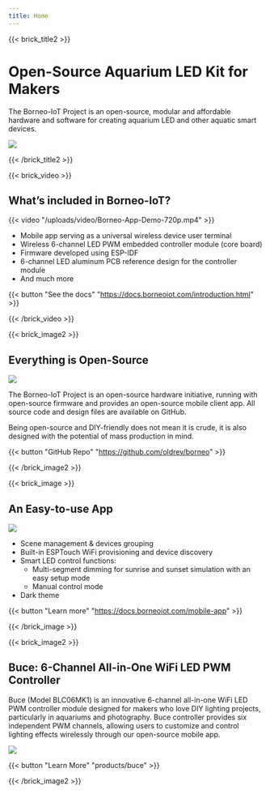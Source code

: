 ```yaml
---
title: Home
---
```


{{< brick_title2 >}}
# Open-Source Aquarium LED Kit for Makers

The Borneo-IoT Project is an open-source, modular and affordable hardware and software for creating aquarium LED and other aquatic smart devices.

![](/uploads/photos/home/hero.jpg)

{{< /brick_title2 >}}

{{< brick_video >}}

## What’s included in Borneo-IoT?

{{< video "/uploads/video/Borneo-App-Demo-720p.mp4" >}}

- Mobile app serving as a universal wireless device user terminal
- Wireless 6-channel LED PWM embedded controller module (core board)
- Firmware developed using ESP-IDF
- 6-channel LED aluminum PCB reference design for the controller module
- And much more

{{< button "See the docs" "https://docs.borneoiot.com/introduction.html" >}}


{{< /brick_video >}}

{{< brick_image2 >}}

## Everything is Open-Source

![](/uploads/photos/home/cover.jpg)

The Borneo-IoT Project is an open-source hardware initiative, running with open-source firmware and provides an open-source mobile client app. All source code and design files are available on GitHub.

Being open-source and DIY-friendly does not mean it is crude, it is also designed with the potential of mass production in mind.

{{< button "GitHub Repo" "https://github.com/oldrev/borneo" >}}

{{< /brick_image2 >}}

{{< brick_image >}}

## An Easy-to-use App

![](/uploads/photos/home/app.png)

- Scene management & devices grouping
- Built-in ESPTouch WiFi provisioning and device discovery
- Smart LED control functions:
    - Multi-segment dimming for sunrise and sunset simulation with an easy setup mode
    - Manual control mode
- Dark theme

{{< button "Learn more" "https://docs.borneoiot.com/mobile-app" >}}

{{< /brick_image >}}

{{< brick_image2 >}}

## Buce: 6-Channel All-in-One WiFi LED PWM Controller

Buce (Model BLC06MK1) is an innovative 6-channel all-in-one WiFi LED PWM controller module designed for makers who love DIY lighting projects, particularly in aquariums and photography. Buce controller provides six independent PWM channels, allowing users to customize and control lighting effects wirelessly through our open-source mobile app.

![](/uploads/photos/home/blc06mk1.jpg)

{{< button "Learn More" "products/buce" >}}

{{< /brick_image2 >}}
